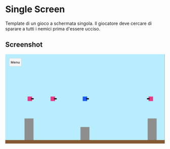 # Single Screen

Template di un gioco a schermata singola. Il giocatore deve cercare di sparare a tutti i nemici prima d'essere ucciso.

## Screenshot

![Screenshot SingleScreen](img/screenshot.png)

